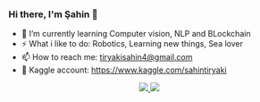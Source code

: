 ### Hi there, I'm Şahin 👋



- 🌱 I’m currently learning  Computer vision, NLP and BLockchain <br>
- ⚡ What i like to do: Robotics, Learning  new things, Sea lover  <br>
- 📫 How to reach me: tiryakisahin4@gmail.com  <br>
- :blue_book: Kaggle account: https://www.kaggle.com/sahintiryaki  <br>
<div style = "width:100%;min-height:150px;text-align:center;"> 
  <a href= "https://www.linkedin.com/in/sahin-tiryaki-95a76a1b1/"> 
    <img src="https://img.shields.io/badge/LinkedIn-0077B5?style=for-the-badge&logo=linkedin&logoColor=white" />
  </a>
  
   <a href= "https://medium.com/@tiryakisahin4"> 
    <img src="https://img.shields.io/badge/Medium-12100E?style=for-the-badge&logo=medium&logoColor=white" />
  </a>
</div> <br>
